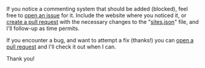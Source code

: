 If you notice a commenting system that should be added (blocked), feel free to [open an issue](https://github.com/grantwinney/hide-comments-in-chrome-sites/issues/new) for it. Include the website where you noticed it, or [create a pull request](https://github.com/grantwinney/hide-comments-in-chrome-sites/pulls) with the necessary changes to the "[sites.json](https://github.com/grantwinney/hide-comments-in-chrome-sites/blob/master/sites.json)" file, and I'll follow-up as time permits.

If you encounter a bug, and want to attempt a fix (thanks!) you can [open a pull request](https://github.com/grantwinney/hide-comments-in-chrome/pulls) and I'll check it out when I can.

Thank you!
